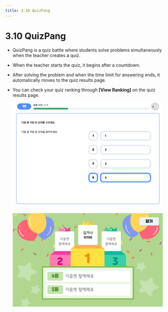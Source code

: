 ```yaml
---
title: 3.10 QuizPang
---
```


# 3.10 QuizPang

- QuizPang is a quiz battle where students solve problems simultaneously when the teacher creates a quiz.
- When the teacher starts the quiz, it begins after a countdown.
- After solving the problem and when the time limit for answering ends, it automatically moves to the quiz results page.
- You can check your quiz ranking through **\[View Ranking]** on the quiz results page.

  ![](/img/student_3-10_01.jpg)

  ![](/img/student_3-10_02.jpg)
